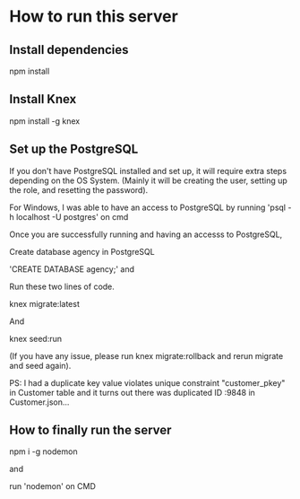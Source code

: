 # How to run this server

## Install dependencies

npm install

## Install Knex 

npm install -g knex

## Set up the PostgreSQL

If you don't have PostgreSQL installed and set up, it will require extra steps depending on the OS System. (Mainly it will be creating the user, setting up the role, and resetting the password).

For Windows, I was able to have an access to PostgreSQL by running 'psql -h localhost -U postgres' on cmd

Once you are successfully running and having an accesss to PostgreSQL,

Create database agency in PostgreSQL 

'CREATE DATABASE agency;' and

Run these two lines of code.

knex migrate:latest

And

knex seed:run

(If you have any issue, please run knex migrate:rollback and rerun migrate and seed again).

PS: I had a duplicate key value violates unique constraint "customer_pkey" in Customer table and it turns out there was duplicated ID :9848 in Customer.json...

## How to finally run the server

npm i -g nodemon

and

run 'nodemon' on CMD